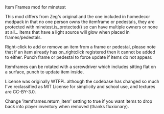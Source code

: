 Item Frames mod for minetest

This mod differs from Zeg's original and the one included in homedecor modpack in that no one person owns the itemframe or pedestals, they are protected with minetest.is_protected() so can have multiple owners or none at all...  Items that have a light source will glow when placed in frames/pedestals.

Right-click to add or remove an item from a frame or pedestal, please note that if an item already has on_rightclick registered then it cannot be added to either.  Punch frame or pedestal to force update if items do not appear.

Itemframes can be rotated with a screwdriver which includes sitting flat on a surface, punch to update item inside.

License was originally WTFPL although the codebase has changed so much I've reclassified as MIT License for simplicity and school use, and textures are CC-BY-3.0.

Change 'itemframes.return_item' setting to true if you want items to drop back into player inventory when removed (thanks fluxionary).
